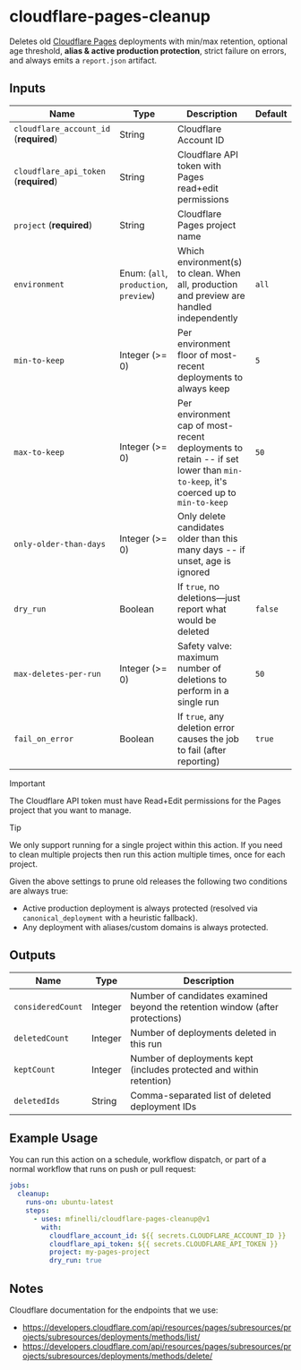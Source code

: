 # cloudflare-pages-cleanup

Deletes old [Cloudflare Pages](https://pages.cloudflare.com) deployments with
min/max retention, optional age threshold, **alias & active production
protection**, strict failure on errors, and always emits a `report.json`
artifact.

## Inputs

| Name                                   | Type                                   | Description                                                                                                                   | Default |
| -------------------------------------- | -------------------------------------- | ----------------------------------------------------------------------------------------------------------------------------- | ------- |
| `cloudflare_account_id` (**required**) | String                                 | Cloudflare Account ID                                                                                                         |         |
| `cloudflare_api_token` (**required**)  | String                                 | Cloudflare API token with Pages read+edit permissions                                                                         |         |
| `project` (**required**)               | String                                 | Cloudflare Pages project name                                                                                                 |         |
| `environment`                          | Enum: (`all`, `production`, `preview`) | Which environment(s) to clean. When all, production and preview are handled independently                                     | `all`   |
| `min-to-keep`                          | Integer (>= 0)                         | Per environment floor of most-recent deployments to always keep                                                               | `5`     |
| `max-to-keep`                          | Integer (>= 0)                         | Per environment cap of most-recent deployments to retain -- if set lower than `min-to-keep`, it's coerced up to `min-to-keep` | `50`    |
| `only-older-than-days`                 | Integer (>= 0)                         | Only delete candidates older than this many days -- if unset, age is ignored                                                  |         |
| `dry_run`                              | Boolean                                | If `true`, no deletions—just report what would be deleted                                                                     | `false` |
| `max-deletes-per-run`                  | Integer (>= 0)                         | Safety valve: maximum number of deletions to perform in a single run                                                          | `50`    |
| `fail_on_error`                        | Boolean                                | If `true`, any deletion error causes the job to fail (after reporting)                                                        | `true`  |

> [!IMPORTANT]
>
> The Cloudflare API token must have Read+Edit permissions for the Pages project
> that you want to manage.

> [!TIP]
>
> We only support running for a single project within this action. If you need
> to clean multiple projects then run this action multiple times, once for each
> project.

Given the above settings to prune old releases the following two conditions are
always true:

- Active production deployment is always protected (resolved via
  `canonical_deployment` with a heuristic fallback).
- Any deployment with aliases/custom domains is always protected.

## Outputs

| Name              | Type    | Description                                                                   |
| ----------------- | ------- | ----------------------------------------------------------------------------- |
| `consideredCount` | Integer | Number of candidates examined beyond the retention window (after protections) |
| `deletedCount`    | Integer | Number of deployments deleted in this run                                     |
| `keptCount`       | Integer | Number of deployments kept (includes protected and within retention)          |
| `deletedIds`      | String  | Comma-separated list of deleted deployment IDs                                |

## Example Usage

You can run this action on a schedule, workflow dispatch, or part of a normal
workflow that runs on push or pull request:

```yaml
jobs:
  cleanup:
    runs-on: ubuntu-latest
    steps:
      - uses: mfinelli/cloudflare-pages-cleanup@v1
        with:
          cloudflare_account_id: ${{ secrets.CLOUDFLARE_ACCOUNT_ID }}
          cloudflare_api_token: ${{ secrets.CLOUDFLARE_API_TOKEN }}
          project: my-pages-project
          dry_run: true
```

## Notes

Cloudflare documentation for the endpoints that we use:

- https://developers.cloudflare.com/api/resources/pages/subresources/projects/subresources/deployments/methods/list/
- https://developers.cloudflare.com/api/resources/pages/subresources/projects/subresources/deployments/methods/delete/
